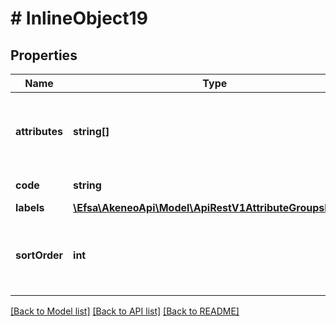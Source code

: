 # # InlineObject19

## Properties

Name | Type | Description | Notes
------------ | ------------- | ------------- | -------------
**attributes** | **string[]** | Attribute codes that compose the attribute group | [optional]
**code** | **string** | Attribute group code |
**labels** | [**\Efsa\AkeneoApi\Model\ApiRestV1AttributeGroupsLabels**](ApiRestV1AttributeGroupsLabels.md) |  | [optional]
**sortOrder** | **int** | Attribute group order among other attribute groups | [optional]

[[Back to Model list]](../../README.md#models) [[Back to API list]](../../README.md#endpoints) [[Back to README]](../../README.md)
